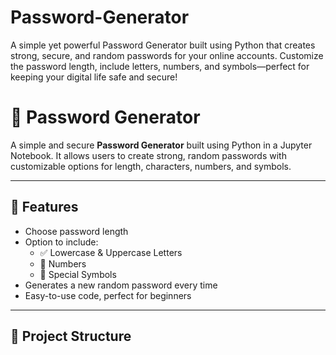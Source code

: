 # Password-Generator
A simple yet powerful Password Generator built using Python that creates strong, secure, and random passwords for your online accounts. Customize the password length, include letters, numbers, and symbols—perfect for keeping your digital life safe and secure!
# 🔐 Password Generator

A simple and secure **Password Generator** built using Python in a Jupyter Notebook. It allows users to create strong, random passwords with customizable options for length, characters, numbers, and symbols.

---

## 📌 Features

- Choose password length
- Option to include:
  - ✅ Lowercase & Uppercase Letters
  - 🔢 Numbers
  - 🔣 Special Symbols
- Generates a new random password every time
- Easy-to-use code, perfect for beginners

---

## 📁 Project Structure


